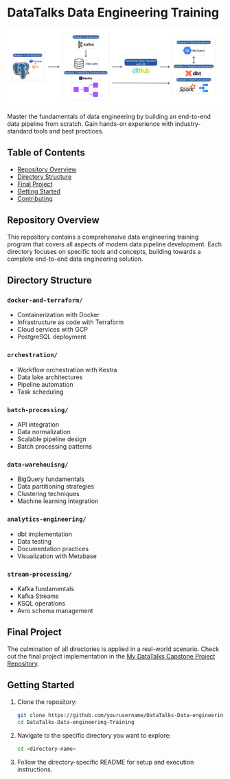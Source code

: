 # DataTalks Data Engineering Training

![Data Engineering Pipeline](images/datatalk.jpg)

Master the fundamentals of data engineering by building an end-to-end data pipeline from scratch. Gain hands-on experience with industry-standard tools and best practices.

## Table of Contents

- [Repository Overview](#repository-overview)
- [Directory Structure](#directory-structure)
- [Final Project](#final-project)
- [Getting Started](#getting-started)
- [Contributing](#contributing)

## Repository Overview

This repository contains a comprehensive data engineering training program that covers all aspects of modern data pipeline development. Each directory focuses on specific tools and concepts, building towards a complete end-to-end data engineering solution.

## Directory Structure

### `docker-and-terraform/`
- Containerization with Docker
- Infrastructure as code with Terraform
- Cloud services with GCP
- PostgreSQL deployment

### `orchestration/`
- Workflow orchestration with Kestra
- Data lake architectures
- Pipeline automation
- Task scheduling

### `batch-processing/`
- API integration
- Data normalization
- Scalable pipeline design
- Batch processing patterns

### `data-warehouisng/`
- BigQuery fundamentals
- Data partitioning strategies
- Clustering techniques
- Machine learning integration

### `analytics-engineering/`
- dbt implementation
- Data testing
- Documentation practices
- Visualization with Metabase

### `stream-processing/`
- Kafka fundamentals
- Kafka Streams
- KSQL operations
- Avro schema management

## Final Project

The culmination of all directories is applied in a real-world scenario. Check out the final project implementation in the [My DataTalks Capstone Project Repository](https://github.com/abrhamadddis/london-cycling-active-travel-insights-data-pipeline).

## Getting Started

1. Clone the repository:
   ```sh
   git clone https://github.com/yourusername/DataTalks-Data-engineering-Training.git
   cd DataTalks-Data-engineering-Training
   ```

2. Navigate to the specific directory you want to explore:
   ```sh
   cd <directory-name>
   ```

3. Follow the directory-specific README for setup and execution instructions.



